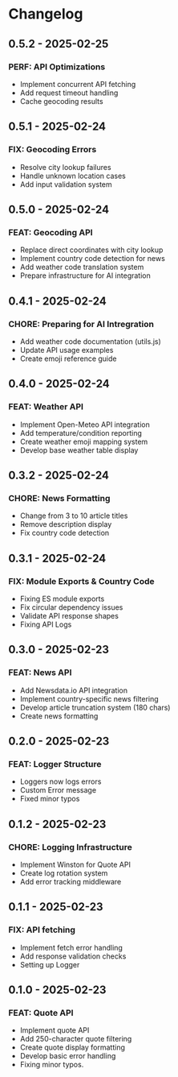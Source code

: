 # Changelog


## 0.5.2 - 2025-02-25
### PERF: API Optimizations
- Implement concurrent API fetching
- Add request timeout handling
- Cache geocoding results

## 0.5.1 - 2025-02-24
### FIX: Geocoding Errors
- Resolve city lookup failures
- Handle unknown location cases
- Add input validation system

## 0.5.0 - 2025-02-24
### FEAT: Geocoding API
- Replace direct coordinates with city lookup
- Implement country code detection for news
- Add weather code translation system
- Prepare infrastructure for AI integration

## 0.4.1 - 2025-02-24
### CHORE: Preparing for AI Intregration
- Add weather code documentation (utils.js)
- Update API usage examples
- Create emoji reference guide

## 0.4.0 - 2025-02-24
### FEAT: Weather API 
- Implement Open-Meteo API integration
- Add temperature/condition reporting
- Create weather emoji mapping system
- Develop base weather table display

## 0.3.2 - 2025-02-24
### CHORE: News Formatting
- Change from 3 to 10 article titles
- Remove description display
- Fix country code detection

## 0.3.1 - 2025-02-24
### FIX: Module Exports & Country Code
- Fixing ES module exports
- Fix circular dependency issues
- Validate API response shapes
- Fixing API Logs


## 0.3.0 - 2025-02-23
### FEAT: News API
- Add Newsdata.io API integration
- Implement country-specific news filtering
- Develop article truncation system (180 chars)
- Create news formatting

## 0.2.0 - 2025-02-23
### FEAT: Logger Structure
- Loggers now logs errors
- Custom Error message
- Fixed minor typos

## 0.1.2 - 2025-02-23
### CHORE: Logging Infrastructure
- Implement Winston for Quote API
- Create log rotation system
- Add error tracking middleware

## 0.1.1 - 2025-02-23
### FIX: API fetching
- Implement fetch error handling
- Add response validation checks
- Setting up Logger

## 0.1.0 - 2025-02-23
### FEAT: Quote API
- Implement quote API
- Add 250-character quote filtering
- Create quote display formatting
- Develop basic error handling
- Fixing minor typos.